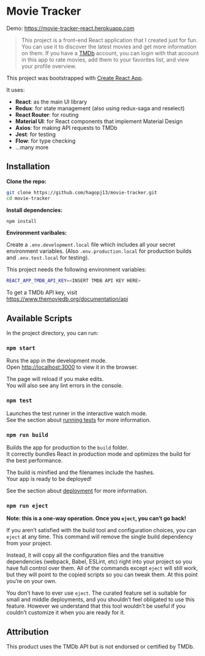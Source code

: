 # Movie Tracker

Demo: https://movie-tracker-react.herokuapp.com

> This project is a front-end React application that I created just for fun. You can use it to discover the latest movies and get more information on them. If you have a [TMDb](https://www.themoviedb.org/) account, you can login with that account in this app to rate movies, add them to your favorites list, and view your profile overview.

This project was bootstrapped with [Create React App](https://github.com/facebook/create-react-app).

It uses:

- **React**: as the main UI library
- **Redux**: for state management (also using redux-saga and reselect)
- **React Router**: for routing
- **Material UI**: for React components that implement Material Design
- **Axios**: for making API requests to TMDb
- **Jest**: for testing
- **Flow**: for type checking
- ...many more

## Installation

**Clone the repo:**

```bash
git clone https://github.com/hagopj13/movie-tracker.git
cd movie-tracker
```

**Install dependencies:**

```bash
npm install
```

**Environment varibales:**

Create a `.env.development.local` file which includes all your secret environment variables. (Also `.env.production.local` for production builds and `.env.test.local` for testing).

This project needs the following environment variables:

```bash
REACT_APP_TMDB_API_KEY=<INSERT TMDB API KEY HERE>
```

To get a TMDb API key, visit https://www.themoviedb.org/documentation/api

## Available Scripts

In the project directory, you can run:

### `npm start`

Runs the app in the development mode.<br />
Open [http://localhost:3000](http://localhost:3000) to view it in the browser.

The page will reload if you make edits.<br />
You will also see any lint errors in the console.

### `npm test`

Launches the test runner in the interactive watch mode.<br />
See the section about [running tests](https://facebook.github.io/create-react-app/docs/running-tests) for more information.

### `npm run build`

Builds the app for production to the `build` folder.<br />
It correctly bundles React in production mode and optimizes the build for the best performance.

The build is minified and the filenames include the hashes.<br />
Your app is ready to be deployed!

See the section about [deployment](https://facebook.github.io/create-react-app/docs/deployment) for more information.

### `npm run eject`

**Note: this is a one-way operation. Once you `eject`, you can’t go back!**

If you aren’t satisfied with the build tool and configuration choices, you can `eject` at any time. This command will remove the single build dependency from your project.

Instead, it will copy all the configuration files and the transitive dependencies (webpack, Babel, ESLint, etc) right into your project so you have full control over them. All of the commands except `eject` will still work, but they will point to the copied scripts so you can tweak them. At this point you’re on your own.

You don’t have to ever use `eject`. The curated feature set is suitable for small and middle deployments, and you shouldn’t feel obligated to use this feature. However we understand that this tool wouldn’t be useful if you couldn’t customize it when you are ready for it.

## Attribution

This product uses the TMDb API but is not endorsed or certified by TMDb.
